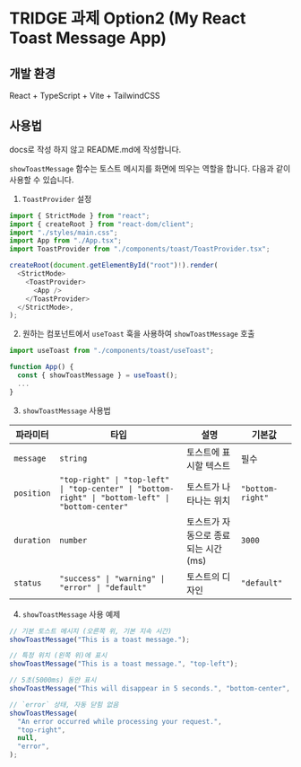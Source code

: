 # TRIDGE 과제 Option2 (My React Toast Message App)

## 개발 환경

React + TypeScript + Vite + TailwindCSS

## 사용법

docs로 작성 하지 않고 README.md에 작성합니다.

`showToastMessage` 함수는 토스트 메시지를 화면에 띄우는 역할을 합니다. 다음과 같이 사용할 수 있습니다.

1. `ToastProvider` 설정

```ts
import { StrictMode } from "react";
import { createRoot } from "react-dom/client";
import "./styles/main.css";
import App from "./App.tsx";
import ToastProvider from "./components/toast/ToastProvider.tsx";

createRoot(document.getElementById("root")!).render(
  <StrictMode>
    <ToastProvider>
      <App />
    </ToastProvider>
  </StrictMode>,
);
```

2. 원하는 컴포넌트에서 `useToast` 훅을 사용하여 `showToastMessage` 호출

```ts
import useToast from "./components/toast/useToast";

function App() {
  const { showToastMessage } = useToast();
  ...
}
```

3. `showToastMessage` 사용법

| 파라미터   | 타입                                                                                              | 설명                                 | 기본값           |
| ---------- | ------------------------------------------------------------------------------------------------- | ------------------------------------ | ---------------- |
| `message`  | `string`                                                                                          | 토스트에 표시할 텍스트               | 필수             |
| `position` | `"top-right" \| "top-left" \| "top-center" \| "bottom-right" \| "bottom-left" \| "bottom-center"` | 토스트가 나타나는 위치               | `"bottom-right"` |
| `duration` | `number`                                                                                          | 토스트가 자동으로 종료되는 시간 (ms) | `3000`           |
| `status`   | `"success" \| "warning" \| "error" \| "default"`                                                  | 토스트의 디자인                      | `"default"`      |

4. `showToastMessage` 사용 예제

```ts
// 기본 토스트 메시지 (오른쪽 위, 기본 지속 시간)
showToastMessage("This is a toast message.");

// 특정 위치 (왼쪽 위)에 표시
showToastMessage("This is a toast message.", "top-left");

// 5초(5000ms) 동안 표시
showToastMessage("This will disappear in 5 seconds.", "bottom-center", 5000);

// `error` 상태, 자동 닫힘 없음
showToastMessage(
  "An error occurred while processing your request.",
  "top-right",
  null,
  "error",
);
```
